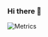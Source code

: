 ### Hi there 👋
![Metrics](https://github.com/my-github-user/my-github-user/blob/master/github-metrics.svg)
